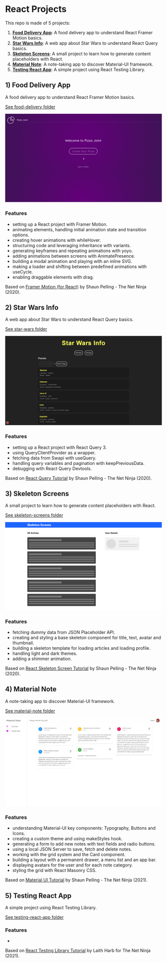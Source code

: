 # React Projects

This repo is made of 5 projects:

1. [**Food Delivery App**](#food): A food delivery app to understand React Framer Motion basics.
2. [**Star Wars Info**](#starwars): A web app about Star Wars to understand React Query basics.
3. [**Skeleton Screens**](#skeleton): A small project to learn how to generate content placeholders with React.
4. [**Material Note**](#materialnote): A note-taking app to discover Material-UI framework.
5. [**Testing React App**](#testing): A simple project using React Testing Library.

## <a name="food"></a>1) Food Delivery App

A food delivery app to understand React Framer Motion basics.

[See food-delivery folder](https://github.com/solygambas/react-projects/tree/main/food-delivery)

<p align="center">
    <a href="https://github.com/solygambas/react-projects/tree/main/food-delivery">
        <img src="food-delivery/screenshot.png">
    </a>
</p>

### Features

- setting up a React project with Framer Motion.
- animating elements, handling initial animation state and transition options.
- creating hover animations with whileHover.
- structuring code and leveraging inheritance with variants.
- generating keyframes and repeating animations with yoyo.
- adding animations between screens with AnimatePresence.
- building a modal animation and playing with an inline SVG.
- making a loader and shifting between predefined animations with useCycle.
- enabling draggable elements with drag.

Based on [Framer Motion (for React)](https://www.youtube.com/watch?v=2V1WK-3HQNk&list=PL4cUxeGkcC9iHDnQfTHEVVceOEBsOf07i&index=1) by Shaun Pelling - The Net Ninja (2020).

## <a name="starwars"></a>2) Star Wars Info

A web app about Star Wars to understand React Query basics.

[See star-wars folder](https://github.com/solygambas/react-projects/tree/main/star-wars)

<p align="center">
    <a href="https://github.com/solygambas/react-projects/tree/main/star-wars">
        <img src="star-wars/screenshot.png">
    </a>
</p>

### Features

- setting up a React project with React Query 3.
- using QueryClientProvider as a wrapper.
- fetching data from Swapi with useQuery.
- handling query variables and pagination with keepPreviousData.
- debugging with React Query Devtools.

Based on [React Query Tutorial](https://www.youtube.com/watch?v=x1rQ61otgtU&list=PL4cUxeGkcC9jpi7Ptjl5b50p9gLjOFani) by Shaun Pelling - The Net Ninja (2020).

## <a name="skeleton"></a>3) Skeleton Screens

A small project to learn how to generate content placeholders with React.

[See skeleton-screens folder](https://github.com/solygambas/react-projects/tree/main/skeleton-screens)

<p align="center">
    <a href="https://github.com/solygambas/react-projects/tree/main/skeleton-screens">
        <img src="skeleton-screens/screenshot.png">
    </a>
</p>

### Features

- fetching dummy data from JSON Placeholder API.
- creating and styling a base skeleton component for title, text, avatar and thumbnail.
- building a skeleton template for loading articles and loading profile.
- handling light and dark themes.
- adding a shimmer animation.

Based on [React Skeleton Screen Tutorial](https://www.youtube.com/watch?v=cg_tmJBisp8&list=PL4cUxeGkcC9i6bZhMuAzQpC6YgLmB4k4-) by Shaun Pelling - The Net Ninja (2020).

## <a name="materialnote"></a>4) Material Note

A note-taking app to discover Material-UI framework.

[See material-note folder](https://github.com/solygambas/react-projects/tree/main/material-note)

<p align="center">
    <a href="https://github.com/solygambas/react-projects/tree/main/material-note">
        <img src="material-note/screenshot.png">
    </a>
</p>

### Features

- understanding Material-UI key components: Typography, Buttons and Icons.
- creating a custom theme and using makeStyles hook.
- generating a form to add new notes with text fields and radio buttons.
- using a local JSON Server to save, fetch and delete notes.
- working with the grid system and the Card component.
- building a layout with a permanent drawer, a menu list and an app bar.
- displaying avatars for the user and for each note category.
- styling the grid with React Masonry CSS.

Based on [Material UI Tutorial](https://www.youtube.com/watch?v=0KEpWHtG10M&list=PL4cUxeGkcC9gjxLvV4VEkZ6H6H4yWuS58) by Shaun Pelling - The Net Ninja (2021).

## <a name="testing"></a>5) Testing React App

A simple project using React Testing Library.

[See testing-react-app folder](https://github.com/solygambas/react-projects/tree/main/testing-react-app)

### Features

-

Based on [React Testing Library Tutorial](https://www.youtube.com/playlist?list=PL4cUxeGkcC9gm4_-5UsNmLqMosM-dzuvQ) by
Laith Harb for The Net Ninja (2021).
